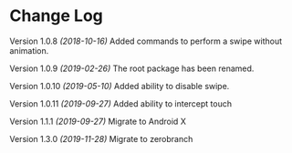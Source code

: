 # Change Log

Version 1.0.8 *(2018-10-16)*
Added commands to perform a swipe without animation.


Version 1.0.9 *(2019-02-26)*
The root package has been renamed.


Version 1.0.10 *(2019-05-10)*
Added ability to disable swipe.


Version 1.0.11 *(2019-09-27)*
Added ability to intercept touch


Version 1.1.1 *(2019-09-27)*
Migrate to Android X


Version 1.3.0 *(2019-11-28)*
Migrate to zerobranch
